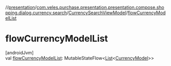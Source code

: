 //[presentation](../../../index.md)/[com.veles.purchase.presentation.presentation.compose.shopping.dialog.currency.search](../index.md)/[CurrencySearchViewModel](index.md)/[flowCurrencyModelList](flow-currency-model-list.md)

# flowCurrencyModelList

[androidJvm]\
val [flowCurrencyModelList](flow-currency-model-list.md): MutableStateFlow&lt;[List](https://kotlinlang.org/api/latest/jvm/stdlib/kotlin.collections/-list/index.html)&lt;[CurrencyModel](../../com.veles.purchase.presentation.model.currency/-currency-model/index.md)&gt;&gt;
